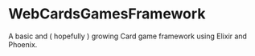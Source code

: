 # WebCardsGamesFramework
A basic and ( hopefully ) growing Card game framework using Elixir and Phoenix.
